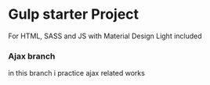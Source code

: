 # Gulp starter Project

For  HTML, SASS and JS with Material Design Light included

### Ajax branch

in this branch i practice ajax related works